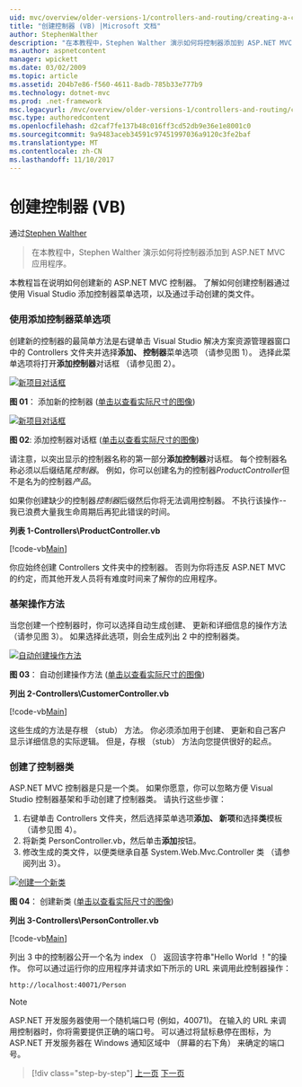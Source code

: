 ```yaml
---
uid: mvc/overview/older-versions-1/controllers-and-routing/creating-a-controller-vb
title: "创建控制器 (VB) |Microsoft 文档"
author: StephenWalther
description: "在本教程中，Stephen Walther 演示如何将控制器添加到 ASP.NET MVC 应用程序。"
ms.author: aspnetcontent
manager: wpickett
ms.date: 03/02/2009
ms.topic: article
ms.assetid: 204b7e86-f560-4611-8adb-785b33e777b9
ms.technology: dotnet-mvc
ms.prod: .net-framework
msc.legacyurl: /mvc/overview/older-versions-1/controllers-and-routing/creating-a-controller-vb
msc.type: authoredcontent
ms.openlocfilehash: d2caf7fe137b48c016ff3cd52db9e36e1e8001c0
ms.sourcegitcommit: 9a9483aceb34591c97451997036a9120c3fe2baf
ms.translationtype: MT
ms.contentlocale: zh-CN
ms.lasthandoff: 11/10/2017
---
```

<a name="creating-a-controller-vb"></a>创建控制器 (VB)
====================
通过[Stephen Walther](https://github.com/StephenWalther)

> 在本教程中，Stephen Walther 演示如何将控制器添加到 ASP.NET MVC 应用程序。


本教程旨在说明如何创建新的 ASP.NET MVC 控制器。 了解如何创建控制器通过使用 Visual Studio 添加控制器菜单选项，以及通过手动创建的类文件。

### <a name="using-the-add-controller-menu-option"></a>使用添加控制器菜单选项

创建新的控制器的最简单方法是右键单击 Visual Studio 解决方案资源管理器窗口中的 Controllers 文件夹并选择**添加、 控制器**菜单选项 （请参见图 1）。 选择此菜单选项将打开**添加控制器**对话框 （请参见图 2）。


[![新项目对话框](creating-a-controller-vb/_static/image1.jpg)](creating-a-controller-vb/_static/image1.png)

**图 01**： 添加新的控制器 ([单击以查看实际尺寸的图像](creating-a-controller-vb/_static/image2.png))


[![新项目对话框](creating-a-controller-vb/_static/image2.jpg)](creating-a-controller-vb/_static/image3.png)

**图 02**: 添加控制器对话框 ([单击以查看实际尺寸的图像](creating-a-controller-vb/_static/image4.png))


请注意，以突出显示的控制器名称的第一部分**添加控制器**对话框。 每个控制器名称必须以后缀结尾*控制器*。 例如，你可以创建名为的控制器*ProductController*但不是名为的控制器*产品*。


如果你创建缺少的控制器*控制器*后缀然后你将无法调用控制器。 不执行该操作--我已浪费大量我生命周期后再犯此错误的时间。


**列表 1-Controllers\ProductController.vb**

[!code-vb[Main](creating-a-controller-vb/samples/sample1.vb)]

你应始终创建 Controllers 文件夹中的控制器。 否则为你将违反 ASP.NET MVC 的约定，而其他开发人员将有难度时间来了解你的应用程序。

### <a name="scaffolding-action-methods"></a>基架操作方法

当您创建一个控制器时，你可以选择自动生成创建、 更新和详细信息的操作方法 （请参见图 3）。 如果选择此选项，则会生成列出 2 中的控制器类。


[![自动创建操作方法](creating-a-controller-vb/_static/image3.jpg)](creating-a-controller-vb/_static/image5.png)

**图 03**： 自动创建操作方法 ([单击以查看实际尺寸的图像](creating-a-controller-vb/_static/image6.png))


**列出 2-Controllers\CustomerController.vb**

[!code-vb[Main](creating-a-controller-vb/samples/sample2.vb)]

这些生成的方法是存根 （stub） 方法。 你必须添加用于创建、 更新和自己客户显示详细信息的实际逻辑。 但是，存根 （stub） 方法向您提供很好的起点。

### <a name="creating-a-controller-class"></a>创建了控制器类

ASP.NET MVC 控制器是只是一个类。 如果你愿意，你可以忽略方便 Visual Studio 控制器基架和手动创建了控制器类。 请执行这些步骤：

1. 右键单击 Controllers 文件夹，然后选择菜单选项**添加、 新项**和选择**类**模板 （请参见图 4）。
2. 将新类 PersonController.vb，然后单击**添加**按钮。
3. 修改生成的类文件，以便类继承自基 System.Web.Mvc.Controller 类 （请参阅列出 3）。


[![创建一个新类](creating-a-controller-vb/_static/image4.jpg)](creating-a-controller-vb/_static/image7.png)

**图 04**： 创建新类 ([单击以查看实际尺寸的图像](creating-a-controller-vb/_static/image8.png))


**列出 3-Controllers\PersonController.vb**

[!code-vb[Main](creating-a-controller-vb/samples/sample3.vb)]

列出 3 中的控制器公开一个名为 index （） 返回该字符串"Hello World ！"的操作。 你可以通过运行你的应用程序并请求如下所示的 URL 来调用此控制器操作：

`http://localhost:40071/Person`

> [!NOTE] 
> 
> ASP.NET 开发服务器使用一个随机端口号 (例如，40071)。 在输入的 URL 来调用控制器时，你将需要提供正确的端口号。 可以通过将鼠标悬停在图标，为 ASP.NET 开发服务器在 Windows 通知区域中 （屏幕的右下角） 来确定的端口号。

>[!div class="step-by-step"]
[上一页](adding-dynamic-content-to-a-cached-page-vb.md)
[下一页](creating-an-action-vb.md)

